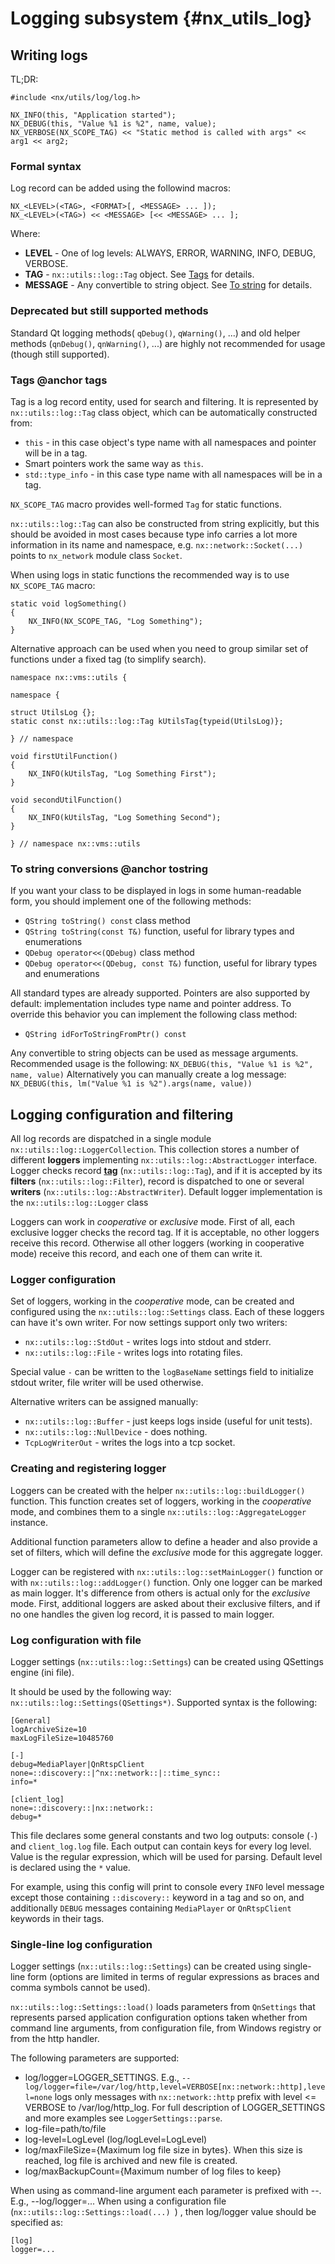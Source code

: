 # Logging subsystem {#nx_utils_log}

## Writing logs

TL;DR:
```
#include <nx/utils/log/log.h>

NX_INFO(this, "Application started");
NX_DEBUG(this, "Value %1 is %2", name, value);
NX_VERBOSE(NX_SCOPE_TAG) << "Static method is called with args" << arg1 << arg2;
```

### Formal syntax

Log record can be added using the followind macros:
```
NX_<LEVEL>(<TAG>, <FORMAT>[, <MESSAGE> ... ]);
NX_<LEVEL>(<TAG>) << <MESSAGE> [<< <MESSAGE> ... ];
```

Where:
- **LEVEL** - One of log levels: ALWAYS, ERROR, WARNING, INFO, DEBUG, VERBOSE.
- **TAG** - `nx::utils::log::Tag` object. See [Tags](#tags) for details.
- **MESSAGE** - Any convertible to string object. See [To string](#tostring) for details.

### Deprecated but still supported methods

Standard Qt logging methods( `qDebug()`, `qWarning()`, ...) and old helper methods (`qnDebug()`,
`qnWarning()`, ...) are highly not recommended for usage (though still supported).

### Tags @anchor tags

Tag is a log record entity, used for search and filtering. It is represented by
`nx::utils::log::Tag` class object, which can be automatically constructed from:
- `this` - in this case object's type name with all namespaces and pointer will be in a tag.
- Smart pointers work the same way as `this`.
- `std::type_info` - in this case type name with all namespaces will be in a tag.

`NX_SCOPE_TAG` macro provides well-formed `Tag` for static functions.

`nx::utils::log::Tag` can also be constructed from string explicitly, but this should be avoided in
most cases because type info carries a lot more information in its name and namespace, e.g.
`nx::network::Socket(...)` points to `nx_network` module class `Socket`.

When using logs in static functions the recommended way is to use `NX_SCOPE_TAG` macro:
```
static void logSomething()
{
    NX_INFO(NX_SCOPE_TAG, "Log Something");
}
```

Alternative approach can be used when you need to group similar set of functions under a fixed tag
(to simplify search).
```
namespace nx::vms::utils {

namespace {

struct UtilsLog {};
static const nx::utils::log::Tag kUtilsTag{typeid(UtilsLog)};

} // namespace

void firstUtilFunction()
{
    NX_INFO(kUtilsTag, "Log Something First");
}

void secondUtilFunction()
{
    NX_INFO(kUtilsTag, "Log Something Second");
}

} // namespace nx::vms::utils
```


### To string conversions @anchor tostring

If you want your class to be displayed in logs in some human-readable form, you should implement
one of the following methods:
- `QString toString() const` class method
- `QString toString(const T&)` function, useful for library types and enumerations
- `QDebug operator<<(QDebug)` class method
- `QDebug operator<<(QDebug, const T&)` function, useful for library types and enumerations

All standard types are already supported. Pointers are also supported by default: implementation
includes type name and pointer address. To override this behavior you can implement the following
class method:
- `QString idForToStringFromPtr() const`

Any convertible to string objects can be used as message arguments. Recommended usage is the
following: `NX_DEBUG(this, "Value %1 is %2", name, value)`
Alternatively you can manually create a log message:
`NX_DEBUG(this, lm("Value %1 is %2").args(name, value))`

## Logging configuration and filtering

All log records are dispatched in a single module `nx::utils::log::LoggerCollection`. This
collection stores a number of different **loggers** implementing `nx::utils::log::AbstractLogger`
interface. Logger checks record [**tag**](#tags) (`nx::utils::log::Tag`), and if it is accepted
by its **filters** (`nx::utils::log::Filter`), record is dispatched to one or several
**writers** (`nx::utils::log::AbstractWriter`). Default logger implementation is the
 `nx::utils::log::Logger` class

Loggers can work in *cooperative* or *exclusive* mode. First of all, each exclusive logger checks
the record tag. If it is acceptable, no other loggers receive this record. Otherwise all other
loggers (working in cooperative mode) receive this record, and each one of them can write it.

### Logger configuration

Set of loggers, working in the *cooperative* mode, can be created and configured using the
`nx::utils::log::Settings` class. Each of these loggers can have it's own writer. For now settings
support only two writers:
- `nx::utils::log::StdOut` - writes logs into stdout and stderr.
- `nx::utils::log::File` - writes logs into rotating files.

Special value `-` can be written to the `logBaseName` settings field to initialize stdout writer,
file writer will be used otherwise.

Alternative writers can be assigned manually:
- `nx::utils::log::Buffer` - just keeps logs inside (useful for unit tests).
- `nx::utils::log::NullDevice` - does nothing.
- `TcpLogWriterOut` - writes the logs into a tcp socket.

### Creating and registering logger

Loggers can be created with the helper `nx::utils::log::buildLogger()` function. This function
creates set of loggers, working in the *cooperative* mode, and combines them to a single
`nx::utils::log::AggregateLogger` instance.

Additional function parameters allow to define a header and also provide a set of filters,
which will define the *exclusive* mode for this aggregate logger.

Logger can be registered with `nx::utils::log::setMainLogger()` function or with
`nx::utils::log::addLogger()` function. Only one logger can be marked as main logger. It's
difference from others is actual only for the *exclusive* mode. First, additional loggers
are asked about their exclusive filters, and if no one handles the given log record, it is
passed to main logger.

### Log configuration with file

Logger settings (`nx::utils::log::Settings`) can be created using QSettings engine (ini file).

It should be used by the following way: `nx::utils::log::Settings(QSettings*)`. Supported syntax is
the following:
```
[General]
logArchiveSize=10
maxLogFileSize=10485760

[-]
debug=MediaPlayer|QnRtspClient
none=::discovery::|^nx::network::|::time_sync::
info=*

[client_log]
none=::discovery::|nx::network::
debug=*
```

This file declares some general constants and two log outputs: console (`-`) and `client_log.log`
file. Each output can contain keys for every log level. Value is the regular expression, which will
be used for parsing. Default level is declared using the `*` value.

For example, using this config will print to console every `INFO` level message except those
containing `::discovery::` keyword in a tag and so on, and additionally `DEBUG` messages containing
 `MediaPlayer` or `QnRtspClient` keywords in their tags.

### Single-line log configuration

Logger settings (`nx::utils::log::Settings`) can be created using single-line form (options are
limited in terms of regular expressions as braces and comma symbols cannot be used).

`nx::utils::log::Settings::load()` loads parameters from `QnSettings` that represents parsed
application configuration options taken whether from command line arguments, from configuration
file, from Windows registry or from the http handler.

The following parameters are supported:
- log/logger=LOGGER_SETTINGS.
    E.g., `--log/logger=file=/var/log/http,level=VERBOSE[nx::network::http],level=none`
    logs only messages with `nx::network::http` prefix with level <= VERBOSE to /var/log/http_log.
    For full description of LOGGER_SETTINGS and more examples see `LoggerSettings::parse`.
- log-file=path/to/file
- log-level=LogLevel (log/logLevel=LogLevel)
- log/maxFileSize={Maximum log file size in bytes}.
    When this size is reached, log file is archived and new file is created.
- log/maxBackupCount={Maximum number of log files to keep}

When using as command-line argument each parameter is prefixed with --. E.g., --log/logger=...
When using a configuration file (`nx::utils::log::Settings::load(...) `) , then log/logger value should be specified as:
```
[log]
logger=...
```

